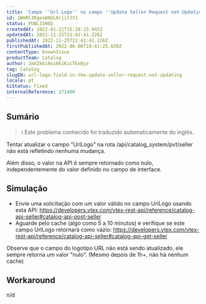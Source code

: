 ```yaml
---
title: 'Campo ''Url Logo'' no campo ''Update Seller Request not Updating''.'
id: 1WmNl3RgesWAUL8rjitJV1
status: PUBLISHED
createdAt: 2022-01-21T15:18:15.945Z
updatedAt: 2022-11-25T21:41:41.226Z
publishedAt: 2022-11-25T21:41:41.226Z
firstPublishedAt: 2022-06-06T18:41:25.659Z
contentType: knownIssue
productTeam: Catalog
author: 2mXZkbi0oi061KicTExNjo
tag: Catalog
slugEN: url-logo-field-in-the-update-seller-request-not-updating
locale: pt
kiStatus: Fixed
internalReference: 271480
---
```


## Sumário

>ℹ️ Este problema conhecido foi traduzido automaticamente do inglês.


Tentar atualizar o campo "UrlLogo" na rota /api/catalog_system/pvt/seller não está refletindo nenhuma mudança.

Além disso, o valor na API é sempre retornado como nulo, independentemente do valor definido no campo de interface.



## Simulação



- Envie uma solicitação com um valor válido no campo UrlLogo usando esta API: https://developers.vtex.com/vtex-rest-api/reference/catalog-api-seller#catalog-api-post-seller
- Aguarde pelo cache (algo como 5 a 10 minutos) e verifique se este campo UrlLogo retornará como vazio: https://developers.vtex.com/vtex-rest-api/reference/catalog-api-seller#catalog-api-get-seller

Observe que o campo do logotipo URL não está sendo atualizado, ele sempre retorna um valor "nulo". (Mesmo depois de 1h+, não há nenhum cache)



## Workaround


n/d

